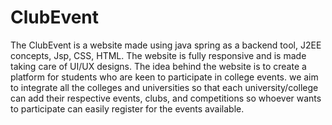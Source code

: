 # ClubEvent


The ClubEvent is a website made using java spring as a backend tool, J2EE concepts, Jsp, CSS, HTML. The website is fully responsive and is made taking care of UI/UX designs.
The idea behind the website is to create a platform for students who are keen to participate in college events. we aim to integrate all the colleges and universities so that each university/college can add their respective events, clubs, and competitions so whoever wants to participate can easily register for the events available.
